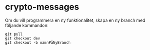 # crypto-messages


Om du vill programmera en ny funktionalitet, skapa en ny branch med följande kommandon:

```terminal
git pull
git checkout dev
git checkout -b namnPåNyBranch
```

